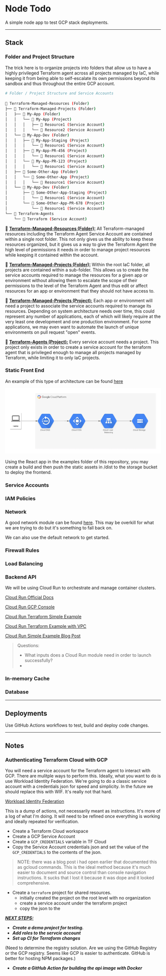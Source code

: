 # Node Todo
A simple node app to test GCP stack deployments.

---
## Stack

### Folder and Project Structure
The trick here is to organize projects into folders that allow us to have a highly privileged Terraform agent across all projects managed by IaC, while keeping it from being able to self-escalate its own permissions beyond its sandbox and thus throughout the entire GCP account.

```bash
# Folder / Project Structure and Service Accounts

📁 Terraform-Managed-Resources (Folder)
├── 📁 Terraform-Managed-Projects (Folder)
│   ├── 📁 My-App (Folder)
│   │   └── 🚀 My-App (Project)
│   │   │   ├── 👤 Resource1 (Service Account)
│   │   │   └── 👤 Resource2 (Service Account)
│   └── 📁 My-App-Dev (Folder)
│   │   ├── 🚀 My-App-Staging (Project)
│   │   │   └── 👤 Resource1 (Service Account)
│   │   ├── 🚀 My-App-PR-456 (Project)
│   │   │   └── 👤 Resource1 (Service Account)
│   │   └── 🚀 My-App-PR-123 (Project)
│   │   │   └── 👤 Resource1 (Service Account)
│   ├── 📁 Some-Other-App (Folder)
│   │   └── 🚀 Some-Other-App (Project)
│   │   │   └── 👤 Resource1 (Service Account)
│   └── 📁 My-App-Dev (Folder)
│       ├── 🚀 Some-Other-App-Staging (Project)
│       │   └── 👤 Resource1 (Service Account)
│       └── 🚀 Some-Other-App-PR-678 (Project)
│           └── 👤 Resource1 (Service Account)
└── 🚀 Terraform-Agents
    └── 👤 Terraform (Service Account)
```

📁 <u>**Terraform-Managed-Resources (Folder):**</u>
All Terraform-managed resources including the Terraform Agent Service Account are contained within a single root folder. This not only gives us the ability to keep these resources organized, but it gives us a way to give the Terraform Agent the high level of permissions it needs in order to manage project resources while keeping it contained within the account.

📁 <u>**Terraform-Managed-Projects (Folder):**</u>
Within the root IaC folder, all projects are contained within a sub-folder. This allows us to create the service accounts required to manage the resources for a given app or environment without allowing them to escalate the scope of their permissions to the level of the Terraform Agent and thus edit or affect resources for an app or environment that they should not have access to.

🚀 <u>**Terraform-Managed-Projects (Project):**</u>
Each app or environment will need a project to associate the service accounts required to manage its resources. Depending on system architecture needs over time, this could represent any number of applications, each of which will likely require at the very least one development and one production environment. For some applications, we may even want to automate the launch of unique environments on pull request "open" events.

🚀 <u>**Terraform-Agents (Project):**</u>
Every service account needs a project. This project only exists in order to create a service account for the terraform agent that is privileged enough to manage all projects managed by Terraform, while limiting it to only IaC projects.

### Static Front End
An example of this type of architecture can be found [here](https://medium.com/swlh/setup-a-static-website-cdn-with-terraform-on-gcp-23c6937382c6)

![Static Frontend](images/gcp-static-frontend.png)

Using the React app in the examples folder of this repository, you may create a build and then push the static assets in /dist to the storage bucket to deploy the frontend.

### Service Accounts

### IAM Policies

### Network
A good network module can be found [here](https://registry.terraform.io/modules/terraform-google-modules/network/google/7.1.0?utm_content=documentLink&utm_medium=Visual+Studio+Code&utm_source=terraform-ls). This may be overkill for what we are trying to do but it's something to fall back on.

We can also use the default network to get started.

### Firewall Rules

### Load Balancing

### Backend API
We will be using Cloud Run to orchestrate and manage container clusters. 

[Cloud Run Official Docs](https://cloud.google.com/run/?utm_source=google&utm_medium=cpc&utm_campaign=na-US-all-en-dr-bkws-all-all-trial-e-dr-1605212&utm_content=text-ad-none-any-DEV_c-CRE_623126732147-ADGP_Desk%20%7C%20BKWS%20-%20EXA%20%7C%20Txt%20_%20General%20_%20Product%20Support-KWID_43700076167765433-kwd-678836618089&utm_term=KW_google%20cloud%20run-ST_google%20cloud%20run&gclid=CjwKCAjw44mlBhAQEiwAqP3eVonj8vzdwJkpF2l8mTzgTZidxnM9qrejcfSfL07M8sX-e3PTeuB4lhoCDzAQAvD_BwE&gclsrc=aw.ds)

[Cloud Run GCP Console](https://console.cloud.google.com/run?)

[Cloud Run Terraform Simple Example](https://github.com/GoogleCloudPlatform/terraform-google-cloud-run/tree/v0.8.0/examples/simple_cloud_run)

[Cloud Run Terraform Example with VPC](https://github.com/GoogleCloudPlatform/terraform-google-cloud-run/tree/v0.8.0/examples/cloud_run_vpc_connector)

[Cloud Run Simple Example Blog Post](https://ruanmartinelli.com/posts/terraform-cloud-run/)

> Questions:
> - What inputs does a Cloud Run module need in order to launch successfully? 
> - 

### In-memory Cache

### Database

---

## Deployments

Use GitHub Actions workflows to test, build and deploy code changes.


---

## Notes

### Authenticating Terraform Cloud with GCP

You will need a service account for the Terraform agent to interact with GCP. There are mulitple ways to perform this. Ideally, what you want to do is use Workload Identity Federation. We're going to do a classic service account with a credentials json for speed and simplicity. In the future we should replace this with WIF. It's really not that hard.

[Workload Identity Federation](https://cloud.google.com/iam/docs/workload-identity-federation?_ga=2.22965950.-466698892.1687471982&_gac=1.226558831.1688398950.CjwKCAjw44mlBhAQEiwAqP3eVkyCPeYDllbX9O1yShtr8uB5oh_sdsoL5To1vLJLi2U2VzzJ9A7fLxoClDMQAvD_BwE)

This is a dump of actions, not necessarily meant as instructions. It's more of a log of what I'm doing. It will need to be refined once everything is working and ideally repeated for verification.
- Create a Terraform Cloud workspace
- Create a GCP Service Account
- Create a `GCP_CREDENTIALS` variable in TF Cloud
- Copy the Service Account credentials json and set the value of the `GCP_CREDENTIALS` to the contents of the json.

> NOTE: there was a blog post i had open earlier that documented this as gcloud commands. This is the ideal method because it's much easier to document and source control than console navigation instructions. It sucks that I lost it because it was dope and it looked comprehensive.
- Create a `terraform` project for shared resources.
    - initially created the project on the root level with no organization
    - create a service account under the terraform project
    - copy the json to the 

<u>***NEXT STEPS:***</u>
- ***Create a demo project for testing.***
- ***Add roles to the servcie account***
- ***Set up CI for Terraform changes***

(Need to determine the registry solution. Are we using the GitHub Registry or the GCP registry. Seems like GCP is easier to authenticate. GitHub is better for hosting NPM packages.)
- ***Create a GitHub Action for building the api image with Docker***